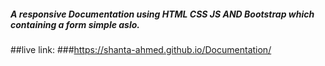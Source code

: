 ﻿##### A responsive Documentation using HTML CSS JS AND Bootstrap which containing a form simple aslo.
 
 ##live link: 
 ###https://shanta-ahmed.github.io/Documentation/

